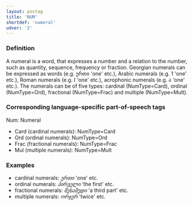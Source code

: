 ```yaml
---
layout: postag
title: 'NUM'
shortdef: 'numeral'
udver: '2'
---
```


### Definition

A numeral is a word, that expresses a number and a relation to the number, such as quantity, sequence, frequency or fraction. Georgian
numerals can be expressed as words (e.g. ერთი 'one' etc.), Arabic numerals (e.g. 1 'one' etc.), Roman numerals (e.g. I 'one' etc.), acrophonic numerals (e.g. ა 'one' etc.). The numerals can be of five types: cardinal (NumType=Card), ordinal (NumType=Ord), fractional (NumType=Frac) and multiple (NumType=Mult).


### Corresponding language-specific part-of-speech tags

Num:	Numeral

- Card (cardinal numerals):		NumType=Card
- Ord (ordinal numerals):		NumType=Ord
- Frac (fractional numerals):	NumType=Frac
- Mul (multiple numerals):		NumType=Mult


### Examples

- cardinal numerals: _ერთი_ 'one' etc.
- ordinal numerals: _პირველი_ 'the first' etc.
- fractional numerals: _მესამედი_ 'a third part' etc.
- multiple numerals: _ორჯერ_ 'twice' etc.


<!-- Interlanguage links updated Po 6. listopadu 2023, 21:41:26 CET -->
